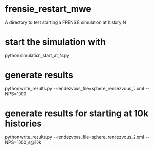 # frensie_restart_mwe
A directory to test starting a FRENSIE simulation at history N

# start the simulation with
python simulation_start_at_N.py

# generate results
python write_results.py --rendezvous_file=sphere_rendezvous_2.xml --NPS=1000
# generate results for starting at 10k histories
python write_results.py --rendezvous_file=sphere_rendezvous_2.xml --NPS=1000_s@10k